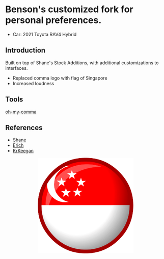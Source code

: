 # Benson's customized fork for personal preferences.
* Car: 2021 Toyota RAV4 Hybrid

## Introduction
Built on top of Shane's Stock Additions, with additional customizations to interfaces.

* Replaced comma logo with flag of Singapore
* Increased loudness

## Tools
[oh-my-comma](https://github.com/emu-sh/.oh-my-comma)

## References
* [Shane](https://github.com/sshane/openpilot)
* [Erich](https://github.com/ErichMoraga/openpilot.git)
* [KrKeegan](https://github.com/krkeegan/openpilot)

<p align="center">
  <img src=".media/sg_flag.png" style="object-fit:fill;
            width:300px;
            height:300px">
</p>
